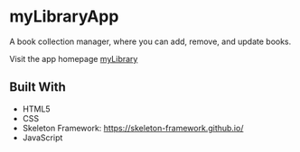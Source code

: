 # myLibraryApp

A book collection manager, where you can add, remove, and update books.

Visit the app homepage [myLibrary](https://dticed.github.io/myLibraryApp/)

## Built With

- HTML5
- CSS
- Skeleton Framework: https://skeleton-framework.github.io/
- JavaScript
